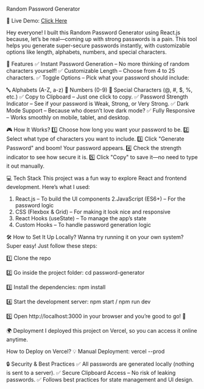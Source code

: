Random Password Generator

🚀 Live Demo: [Click Here](https://passgenhss.netlify.app/)

Hey everyone! I built this Random Password Generator using React.js because, let’s be real—coming up with strong passwords is a pain. This tool helps you generate super-secure passwords instantly, with customizable options like length, alphabets, numbers, and special characters.

🎯 Features
✅ Instant Password Generation – No more thinking of random characters yourself!
✅ Customizable Length – Choose from 4 to 25 characters.
✅ Toggle Options – Pick what your password should include:

🔤 Alphabets (A-Z, a-z)
🔢 Numbers (0-9)
🔣 Special Characters (@, #, $, %, etc.)
✅ Copy to Clipboard – Just one click to copy.
✅ Password Strength Indicator – See if your password is Weak, Strong, or Very Strong.
✅ Dark Mode Support – Because who doesn’t love dark mode? 
✅ Fully Responsive – Works smoothly on mobile, tablet, and desktop.
  

🎮 How It Works?
1️⃣ Choose how long you want your password to be.
2️⃣ Select what type of characters you want to include.
3️⃣ Click "Generate Password" and boom! Your password appears.
4️⃣ Check the strength indicator to see how secure it is.
5️⃣ Click "Copy" to save it—no need to type it out manually.


💻 Tech Stack
This project was a fun way to explore React and frontend development. Here’s what I used:
1. React.js – To build the UI components
2.JavaScript (ES6+) – For the password logic
3. CSS (Flexbox & Grid) – For making it look nice and responsive
4. React Hooks (useState) – To manage the app’s state
5. Custom Hooks – To handle password generation logic

🛠 How to Set It Up Locally?
Wanna try running it on your own system? Super easy! Just follow these steps:

1️⃣ Clone the repo

2️⃣ Go inside the project folder:
cd password-generator

3️⃣ Install the dependencies:
npm install

4️⃣ Start the development server:
npm start / npm run dev

5️⃣ Open http://localhost:3000 in your browser and you’re good to go! 🚀

🌍 Deployment
I deployed this project on Vercel, so you can access it online anytime.

How to Deploy on Vercel?
💡 Manual Deployment:
vercel --prod


🔒 Security & Best Practices
✅ All passwords are generated locally (nothing is sent to a server).
✅ Secure Clipboard Access – No risk of leaking passwords.
✅ Follows best practices for state management and UI design.
